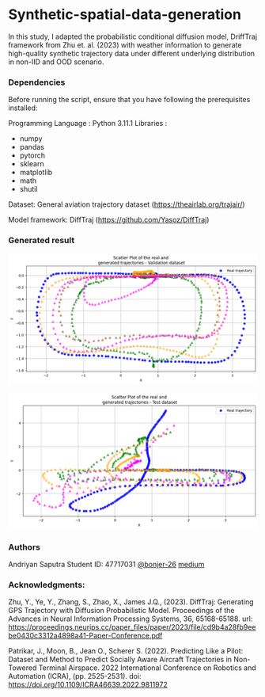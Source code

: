 # Synthetic-spatial-data-generation
In this study, I adapted the probabilistic conditional diffusion model, DriffTraj framework from Zhu et. al. (2023) with weather information to generate high-quality synthetic trajectory data under different underlying distribution in non-IID and OOD scenario.

### Dependencies
Before running the script, ensure that you have following the prerequisites installed:

Programming Language  : Python 3.11.1
Libraries :
* numpy                 
* pandas                
* pytorch               
* sklearn               
* matplotlib            
* math                  
* shutil                

Dataset: General aviation trajectory dataset (https://theairlab.org/trajair/)

Model framework: DiffTraj (https://github.com/Yasoz/DiffTraj)

### Generated result

![Validation set generation result](https://github.com/bonjer-26/Synthetic-spatial-data-generation/blob/main/traj_val.png?raw=true)

![Test set generation result](https://github.com/bonjer-26/Synthetic-spatial-data-generation/blob/main/traj_test.png?raw=true)

### Authors

Andriyan Saputra 
Student ID: 47717031
[@bonjer-26](https://github.com/bonjer-26)
[medium](https://medium.com/@andriyan-saputra78)

### Acknowledgments:
Zhu, Y., Ye, Y., Zhang, S., Zhao, X., James J.Q., (2023). DiffTraj: Generating GPS Trajectory with Diffusion Probabilistic Model. Proceedings of the Advances in Neural Information Processing Systems, 36, 65168-65188. url: https://proceedings.neurips.cc/paper_files/paper/2023/file/cd9b4a28fb9eebe0430c3312a4898a41-Paper-Conference.pdf

Patrikar, J., Moon, B., Jean O., Scherer S. (2022). Predicting Like a Pilot: Dataset and Method to Predict Socially Aware Aircraft Trajectories in Non-Towered Terminal Airspace. 2022 International Conference on Robotics and Automation (ICRA), (pp. 2525-2531). doi: https://doi.org/10.1109/ICRA46639.2022.9811972







